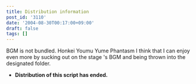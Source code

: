 ```yaml
---
title: Distribution information
post_id: '3110'
date: '2004-08-30T00:17:00+09:00'
draft: false
tags: []
---
```


BGM is not bundled. Honkei Youmu Yume Phantasm I think that I can enjoy even more by sucking out on the stage 's BGM and being thrown into the designated folder.

*   **Distribution of this script has ended.**